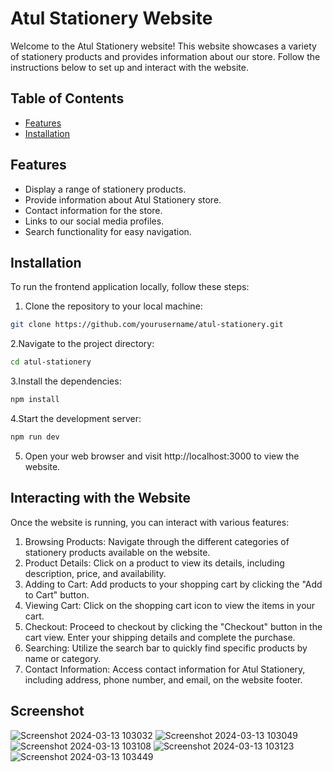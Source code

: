 # Atul Stationery Website

Welcome to the Atul Stationery website! This website showcases a variety of stationery products and provides information about our store. Follow the instructions below to set up and interact with the website.

## Table of Contents

- [Features](#features)
- [Installation](#installation)

## Features

- Display a range of stationery products.
- Provide information about Atul Stationery store.
- Contact information for the store.
- Links to our social media profiles.
- Search functionality for easy navigation.

## Installation

To run the frontend application locally, follow these steps:

1. Clone the repository to your local machine:

```bash
git clone https://github.com/yourusername/atul-stationery.git
```
2.Navigate to the project directory:
   
  ```bash
cd atul-stationery
  ```
3.Install the dependencies:
   
  ```bash
  npm install
   ```
4.Start the development server:
   
  ```bash
  npm run dev
   ```
5. Open your web browser and visit http://localhost:3000 to view the website.
   
## Interacting with the Website

Once the website is running, you can interact with various features:

1. Browsing Products: Navigate through the different categories of stationery products available on the website.<br>
2. Product Details: Click on a product to view its details, including description, price, and availability.<br>
3. Adding to Cart: Add products to your shopping cart by clicking the "Add to Cart" button.<br>
4. Viewing Cart: Click on the shopping cart icon to view the items in your cart.<br>
5. Checkout: Proceed to checkout by clicking the "Checkout" button in the cart view. Enter your shipping details and complete the purchase.<br>
6. Searching: Utilize the search bar to quickly find specific products by name or category.<br>
7. Contact Information: Access contact information for Atul Stationery, including address, phone number, and email, on the website footer.<br>


## Screenshot

![Screenshot 2024-03-13 103032](https://github.com/anshul-132002/Atul_Stationer-s/assets/128448038/9eb7c8d2-e70b-4fb7-9c11-eebae2bd450c)
![Screenshot 2024-03-13 103049](https://github.com/anshul-132002/Atul_Stationer-s/assets/128448038/7c05898b-8bc1-467e-a73f-001e56ba0309)
![Screenshot 2024-03-13 103108](https://github.com/anshul-132002/Atul_Stationer-s/assets/128448038/979ef95c-9074-40ae-9509-fa9ed4f5f7a5)
![Screenshot 2024-03-13 103123](https://github.com/anshul-132002/Atul_Stationer-s/assets/128448038/7550bf49-090f-495a-9c94-f7af9663f515)
![Screenshot 2024-03-13 103449](https://github.com/anshul-132002/Atul_Stationer-s/assets/128448038/5e1ab97e-991b-4592-b4bf-8e0609eeee52)



